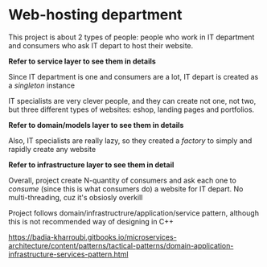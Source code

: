 # Web-hosting department

This project is about 2 types of people: people who work in IT department and consumers who ask IT depart to host their website.

**Refer to service layer to see them in details**

Since IT department is one and consumers are a lot, IT depart is created as a _singleton_ instance

IT specialists are very clever people, and they can create not one, not two, but three different types of websites: eshop, landing pages and portfolios.

**Refer to domain/models layer to see them in details**

Also, IT specialists are really lazy, so they created a _factory_ to simply and rapidly create any website

**Refer to infrastructure layer to see them in detail**

Overall, project create N-quantity of consumers and ask each one to _consume_ (since this is what consumers do) a website for IT depart. No multi-threading, cuz it's obsiosly overkill

Project follows domain/infrastructrure/application/service pattern, although this is not recommended way of designing in C++

https://badia-kharroubi.gitbooks.io/microservices-architecture/content/patterns/tactical-patterns/domain-application-infrastructure-services-pattern.html